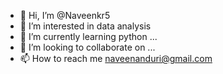 - 👋 Hi, I’m @Naveenkr5
- 👀 I’m interested in data analysis
- 🌱 I’m currently learning python ...
- 💞️ I’m looking to collaborate on ...
- 📫 How to reach me naveenanduri@gmail.com

<!---
Naveenkr5/Naveenkr5 is a ✨ special ✨ repository because its `README.md` (this file) appears on your GitHub profile.
You can click the Preview link to take a look at your changes.
--->
